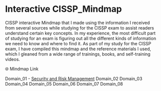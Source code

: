 # Interactive CISSP_Mindmap
CISSP interactive Mindmap that I made using the information I received from several sources while studying for the CISSP exam to assist readers understand certain key concepts. In my experience, the most difficult part of studying for an exam is figuring out all the different kinds of information we need to know and where to find it. As part of my study for the CISSP exam, I have compiled this mindmap and the reference materials I used, which I gleaned from a wide range of trainings, books, and self-training videos.

🌐 Mindmap Link

Domain_01 - [Security and Risk Management](https://sajinshivdas.com/cybersecurity/cissp-mindmap-domain-1/)
Domain_02
Domain_03
Domain_04
Domain_05
Domain_06
Domain_07
Domain_08
